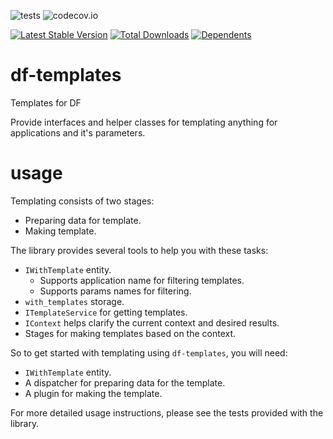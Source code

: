 ![tests](https://github.com/jeyroik/df-templates/workflows/PHP%20Composer/badge.svg?branch=master&event=push)
![codecov.io](https://codecov.io/gh/jeyroik/df-templates/coverage.svg?branch=master)

[![Latest Stable Version](https://poser.pugx.org/jeyroik/df-templates/v)](//packagist.org/packages/jeyroik/df-templates)
[![Total Downloads](https://poser.pugx.org/jeyroik/df-templates/downloads)](//packagist.org/packages/jeyroik/df-templates)
[![Dependents](https://poser.pugx.org/jeyroik/df-templates/dependents)](//packagist.org/packages/jeyroik/df-templates)


# df-templates

Templates for DF

Provide interfaces and helper classes for templating anything for applications and it's parameters.

# usage

Templating consists of two stages:
- Preparing data for template.
- Making template.

The library provides several tools to help you with these tasks:
- `IWithTemplate` entity.
  - Supports application name for filtering templates.
  - Supports params names for filtering.
- `with_templates` storage.
- `ITemplateService` for getting templates.
- `IContext` helps clarify the current context and desired results.
- Stages for making templates based on the context.

So to get started with templating using `df-templates`, you will need:
- `IWithTemplate` entity.
- A dispatcher for preparing data for the template.
- A plugin for making the template.

For more detailed usage instructions, please see the tests provided with the library.

